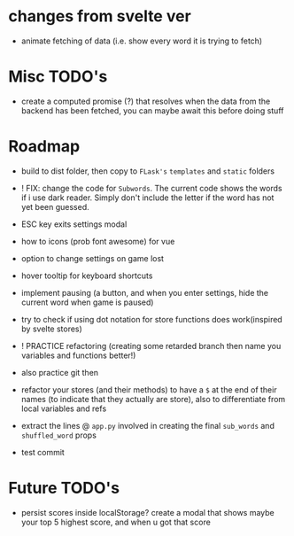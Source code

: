 # changes from svelte ver

-   animate fetching of data (i.e. show every word it is trying to fetch)

# Misc TODO's

-   create a computed promise (?) that resolves when the data from the backend has been fetched, you can maybe await this before doing stuff

# Roadmap

-   build to dist folder, then copy to `FLask's` `templates` and `static` folders
-   ! FIX: change the code for `Subwords`. The current code shows the words if i use dark reader. Simply don't include the letter if the word has not yet been guessed.
-   ESC key exits settings modal
-   how to icons (prob font awesome) for vue
-   option to change settings on game lost
-   hover tooltip for keyboard shortcuts
-   implement pausing (a button, and when you enter settings, hide the current word when game is paused)

-   try to check if using dot notation for store functions does work(inspired by svelte stores)
-   ! PRACTICE refactoring (creating some retarded branch then name you variables and functions better!)
-   also practice git then
-   refactor your stores (and their methods) to have a `$` at the end of their names (to indicate that they actually are store), also to differentiate from local variables and refs
-   extract the lines @ `app.py` involved in creating the final `sub_words` and `shuffled_word` props
-   test commit

# Future TODO's

-   persist scores inside localStorage? create a modal that shows maybe your top 5 highest score, and when u got that score
